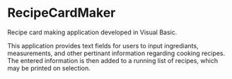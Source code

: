 # RecipeCardMaker
Recipe card making application developed in Visual Basic.

This application provides text fields for users to input ingrediants, measurements, and other pertinant information regarding cooking recipes.
The entered information is then added to a running list of recipes, which may be printed on selection.
